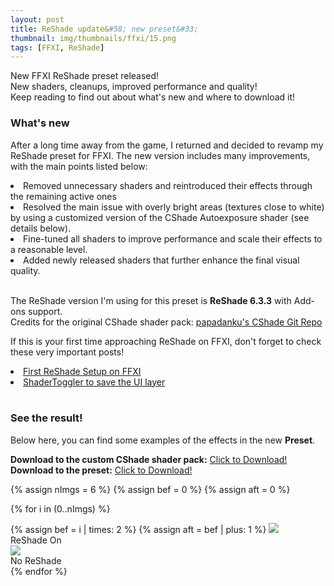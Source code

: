 ```yaml
---
layout: post
title: ReShade update&#58; new preset&#33;
thumbnail: img/thumbnails/ffxi/15.png
tags: [FFXI, ReShade]
---
```


New FFXI ReShade preset released!<br>
New shaders, cleanups, improved performance and quality!<br>
Keep reading to find out about what's new and where to download it!

### What's new

After a long time away from the game, I returned and decided to revamp my ReShade preset for FFXI.
The new version includes many improvements, with the main points listed below:
<ui style="padding-left: 0; margin-left: 0; list-style-position: inside;">
	<li>Removed unnecessary shaders and reintroduced their effects through the remaining active ones</li>
	<li>Resolved the main issue with overly bright areas (textures close to white) by using a customized version of the CShade Autoexposure shader (see details below).</li>
	<li>Fine-tuned all shaders to improve performance and scale their effects to a reasonable level.</li>
	<li>Added newly released shaders that further enhance the final visual quality.</li>
</ui>
<br>

The ReShade version I'm using for this preset is <b>ReShade 6.3.3</b> with Add-ons support.<br>
Credits for the original CShade shader pack:
<a href="https://github.com/papadanku/CShade" target="_blank">papadanku's CShade Git Repo</a>

If this is your first time approaching ReShade on FFXI, don't forget to check these very important posts!

<ui style="padding-left: 0; margin-left: 0; list-style-position: inside;">
	<li> <a href="/ElfyLab/2024/01/02/reshade-setup.html">First ReShade Setup on FFXI</a></li> 
	<li> <a href="/ElfyLab/2023/12/16/save-your-ui-2.html">ShaderToggler to save the UI layer</a></li> 
</ui>
<br>  

### See the result!

Below here, you can find some examples of the effects in the new <b>Preset</b>.

<b>Download to the custom CShade shader pack:</b> <a href="/ElfyLab/downloads/CShade.zip" download>Click to Download!</a><br>
<b>Download to the preset:</b> <a href="/ElfyLab/downloads/FFXI_Reshade6_(by_arielfy).ini" download>Click to Download!</a>

{% assign nImgs = 6 %}
{% assign bef = 0 %}
{% assign aft = 0 %}

{% for i in (0..nImgs) %}
<div class="mainSection">
        <div id="comp{{i}}" class="bal-container">
            <div class="bal-after">
                {% assign bef = i | times: 2 %}
                {% assign aft = bef | plus: 1 %}
                <img src="/ElfyLab/img/beforeafter-preset6/{{aft}}.png">
                <div class="bal-afterPosition afterLabel">
                    ReShade On
                </div>
            </div>
            <div class="bal-before">
                <div class="bal-before-inset">
                    <img src="/ElfyLab/img/beforeafter-preset6/{{bef}}.png">
                    <div class="bal-beforePosition beforeLabel">
                        No ReShade
                    </div>
                </div>
            </div>
            <div class="bal-handle">
                <span class="handle-left-arrow"></span>
                <span class="handle-right-arrow"></span>
            </div>
        </div>
    </div>
{% endfor %}


<script src="/ElfyLab/assets/js/imagecomparison.js"></script>


<script>
        {% for i in (0..nImgs) %}
        new BeforeAfter({
            id: '#comp{{i}}'
        });
        {% endfor %}
</script>

<script>
// Function to reload the page on orientation change
       function reloadOnOrientationChange() {
           location.reload();
       }
        // Attach the orientation change event listener
       window.addEventListener('orientationchange', reloadOnOrientationChange);
</script>